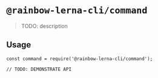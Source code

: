# `@rainbow-lerna-cli/command`

> TODO: description

## Usage

```
const command = require('@rainbow-lerna-cli/command');

// TODO: DEMONSTRATE API
```
